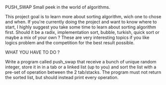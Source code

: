 PUSH_SWAP
Small peek in the world of algorithms. 

This project goal is to learn more about sorting algorithm, wich one to chose and when. If you're currently doing the project and want to know where to start, I highly suggest you take some time to learn about sorting algorithm first. 
Should it be a radix, implementation sort, bubble, turkish, quick sort or maybe a mix of your own ? These are very interesting topics if you like logics problem and the competition for the best result possible. 

WHAT YOU HAVE TO DO ?

Write a program called push_swap that receive a bunch of unique random integer, store it in in a tab or a linked list (up to you) and sort the list with a pre-set of operation between the 2 tab/stacks. The program must not return the sorted list, but
should instead print every operation. 
